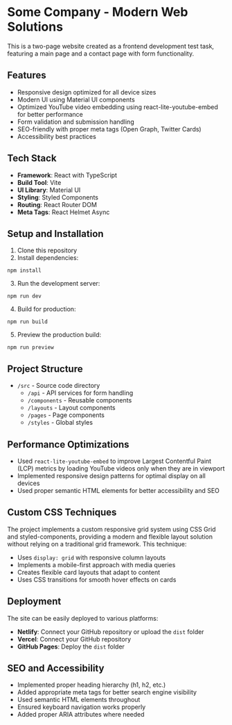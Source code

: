 # Some Company - Modern Web Solutions

This is a two-page website created as a frontend development test task, featuring a main page and a contact page with form functionality.

## Features

- Responsive design optimized for all device sizes
- Modern UI using Material UI components
- Optimized YouTube video embedding using react-lite-youtube-embed for better performance
- Form validation and submission handling
- SEO-friendly with proper meta tags (Open Graph, Twitter Cards)
- Accessibility best practices

## Tech Stack

- **Framework**: React with TypeScript
- **Build Tool**: Vite
- **UI Library**: Material UI
- **Styling**: Styled Components
- **Routing**: React Router DOM
- **Meta Tags**: React Helmet Async

## Setup and Installation

1. Clone this repository
2. Install dependencies:
```
npm install
```
3. Run the development server:
```
npm run dev
```
4. Build for production:
```
npm run build
```
5. Preview the production build:
```
npm run preview
```

## Project Structure

- `/src` - Source code directory
  - `/api` - API services for form handling
  - `/components` - Reusable components
  - `/layouts` - Layout components
  - `/pages` - Page components
  - `/styles` - Global styles

## Performance Optimizations

- Used `react-lite-youtube-embed` to improve Largest Contentful Paint (LCP) metrics by loading YouTube videos only when they are in viewport
- Implemented responsive design patterns for optimal display on all devices
- Used proper semantic HTML elements for better accessibility and SEO

## Custom CSS Techniques

The project implements a custom responsive grid system using CSS Grid and styled-components, providing a modern and flexible layout solution without relying on a traditional grid framework. This technique:

- Uses `display: grid` with responsive column layouts
- Implements a mobile-first approach with media queries
- Creates flexible card layouts that adapt to content
- Uses CSS transitions for smooth hover effects on cards

## Deployment

The site can be easily deployed to various platforms:

- **Netlify**: Connect your GitHub repository or upload the `dist` folder
- **Vercel**: Connect your GitHub repository
- **GitHub Pages**: Deploy the `dist` folder

## SEO and Accessibility

- Implemented proper heading hierarchy (h1, h2, etc.)
- Added appropriate meta tags for better search engine visibility
- Used semantic HTML elements throughout
- Ensured keyboard navigation works properly
- Added proper ARIA attributes where needed 
